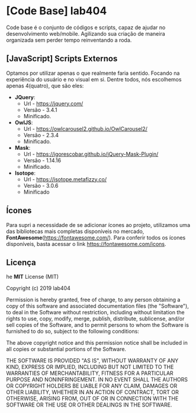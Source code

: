 # [Code Base] lab404

Code base é o conjunto de códigos e scripts, capaz de ajudar no desenvolvimento web/mobile. Agilizando sua criação de maneira organizada sem perder tempo reinventando a roda.

## [JavaScript] Scripts Externos

Optamos por utilizar apenas o que realmente faria sentido. Focando na experiência do usuário e no visual em si. Dentre todos, nós escolhemos apenas 4(quatro), que são eles:

- **JQuery**:
	- Url - https://jquery.com/
	- Versão - 3.4.1
	- Minificado.
- **OwlJS**:
	- Url - https://owlcarousel2.github.io/OwlCarousel2/
	- Versão - 2.3.4
	- Minificado.
- **Mask**:
	- Url - https://igorescobar.github.io/jQuery-Mask-Plugin/
	- Versão - 1.14.16
	- Minificado.
- **Isotope**:
	- Url - https://isotope.metafizzy.co/
	- Versão - 3.0.6
	- Minificado

## Ícones

Para supri a necessidade de se adicionar ícones ao projeto, utilizamos uma das bibliotecas mais completas disponíveis no mercado, **FontAwesome**(https://fontawesome.com/). Para conferir todos os ícones disponíveis, basta acessar o link https://fontawesome.com/icons.

## Licença

he **MIT** License (MIT)

Copyright (c) 2019 lab404

Permission is hereby granted, free of charge, to any person obtaining a copy
of this software and associated documentation files (the "Software"), to deal
in the Software without restriction, including without limitation the rights
to use, copy, modify, merge, publish, distribute, sublicense, and/or sell
copies of the Software, and to permit persons to whom the Software is
furnished to do so, subject to the following conditions:

The above copyright notice and this permission notice shall be included in all
copies or substantial portions of the Software.

THE SOFTWARE IS PROVIDED "AS IS", WITHOUT WARRANTY OF ANY KIND, EXPRESS OR
IMPLIED, INCLUDING BUT NOT LIMITED TO THE WARRANTIES OF MERCHANTABILITY,
FITNESS FOR A PARTICULAR PURPOSE AND NONINFRINGEMENT. IN NO EVENT SHALL THE
AUTHORS OR COPYRIGHT HOLDERS BE LIABLE FOR ANY CLAIM, DAMAGES OR OTHER
LIABILITY, WHETHER IN AN ACTION OF CONTRACT, TORT OR OTHERWISE, ARISING FROM,
OUT OF OR IN CONNECTION WITH THE SOFTWARE OR THE USE OR OTHER DEALINGS IN THE
SOFTWARE.